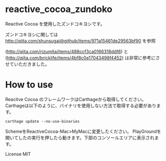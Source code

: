 # reactive_cocoa_zundoko
Reactive Cocoa を使用したズンドコキヨシです。

ズンドコキヨシに関しては http://qiita.com/shunsugai@github/items/971a15461de29563bf90 を参照

(http://qiita.com/rizumita/items/488ccf3ca0166318ddf6) と (http://qiita.com/bricklife/items/4bf8c0e17043498f4452) は非常に参考にさせていただきました。

# How to use
Reacitve Cocoa のフレームワークはCarthageから取得してください。Carthageは以下のように、バイナリを使用しない方法で取得する必要があります。
```
carthage update --no-use-binaries
```
SchemeをReactiveCocoa-Mac>MyMacに変更したください。
PlayGroundを開いてしたの実行を押したら動きます。下部のコンソールエリアに表示されます。



License MIT
